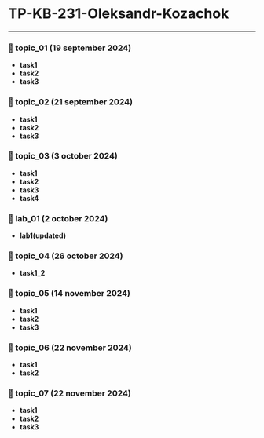 # TP-KB-231-Oleksandr-Kozachok

---


### 📂 topic_01 (19 september 2024)
- **task1**
- **task2**
- **task3**

### 📂 topic_02 (21 september 2024)
- **task1**
- **task2**
- **task3**

### 📂 topic_03 (3 october 2024)
- **task1**
- **task2**
- **task3**
- **task4**

### 📂 lab_01 (2 october 2024)
- **lab1(updated)**

### 📂 topic_04 (26 october 2024)
- **task1_2**

### 📂 topic_05 (14 november 2024)
- **task1**
- **task2**
- **task3**

### 📂 topic_06 (22 november 2024)
- **task1**
- **task2**

### 📂 topic_07 (22 november 2024)
- **task1**
- **task2**
- **task3**